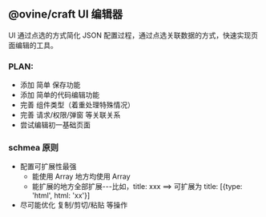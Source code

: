 ## @ovine/craft UI 编辑器

UI 通过点选的方式简化 JSON 配置过程，通过点选关联数据的方式，快速实现页面编辑的工具。

### PLAN:

- 添加 简单 保存功能
- 添加 简单的代码编辑功能
- 完善 组件类型（着重处理特殊情况）
- 完善 请求/权限/弹窗 等关联关系
- 尝试编辑初一基础页面

### schmea 原则

- 配置可扩展性最强
  - 能使用 Array 地方均使用 Array
  - 能扩展的地方全部扩展---比如，title: xxx ==> 可扩展为 title: [{type: 'html', html: 'xx'}]
- 尽可能优化 复制/剪切/粘贴 等操作
